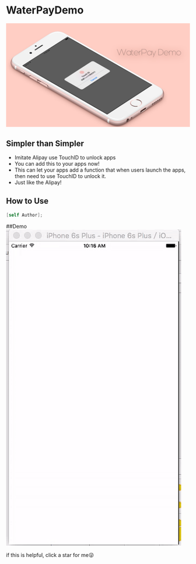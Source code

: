 # WaterPayDemo
![Hero](https://raw.githubusercontent.com/wat2rtsui/WaterPayDemo/master/hero.png)

## Simpler than Simpler
* Imitate Alipay use TouchID to unlock apps
* You can add this to your apps now!
* This can let your apps add a function that when users launch the apps, then need to use TouchID to unlock it.
* Just like the Alipay!

## How to Use
```objective-c
[self Author];
```

##Demo
![Demo](https://raw.githubusercontent.com/wat2rtsui/WaterPayDemo/master/Demo.gif)

if this is helpful, click a star for me😜
